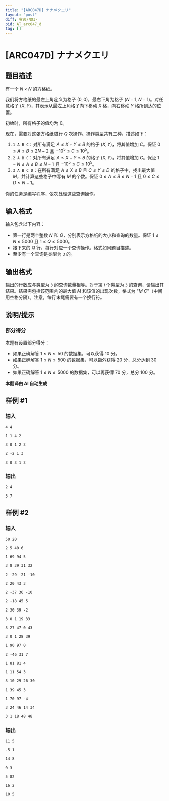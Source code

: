 ```yaml
---
title: "[ARC047D] ナナメクエリ"
layout: "post"
diff: 省选/NOI-
pid: AT_arc047_d
tag: []
---
```


# [ARC047D] ナナメクエリ

## 题目描述

有一个 $N \times N$ 的方格纸。

我们将方格纸的最左上角定义为格子 $(0, 0)$，最右下角为格子 $(N-1, N-1)$。对任意格子 $(X, Y)$，其表示从最左上角格子向下移动 $X$ 格，向右移动 $Y$ 格所到达的位置。

初始时，所有格子的值均为 $0$。

现在，需要对这张方格纸进行 $Q$ 次操作。操作类型共有三种，描述如下：

1. `1 A B C`：对所有满足 $A \leq X+Y \leq B$ 的格子 $(X, Y)$，将其值增加 $C$。保证 $0 \leq A \leq B \leq 2N-2$ 且 $-10^5 \leq C \leq 10^5$。
2. `2 A B C`：对所有满足 $A \leq X-Y \leq B$ 的格子 $(X, Y)$，将其值增加 $C$。保证 $1-N \leq A \leq B \leq N-1$ 且 $-10^5 \leq C \leq 10^5$。
3. `3 A B C D`：在所有满足 $A \leq X \leq B$ 且 $C \leq Y \leq D$ 的格子中，找出最大值 $M$，并计算这些格子中写有 $M$ 的个数。保证 $0 \leq A \leq B \leq N-1$ 且 $0 \leq C \leq D \leq N-1$。

你的任务是编写程序，依次处理这些查询操作。

## 输入格式

输入包含以下内容：

- 第一行是两个整数 $N$ 和 $Q$，分别表示方格纸的大小和查询的数量。保证 $1 \leq N \leq 5000$ 且 $1 \leq Q \leq 5000$。
- 接下来的 $Q$ 行，每行对应一个查询操作。格式如同题目描述。
- 至少有一个查询是类型为 `3` 的。

## 输出格式

输出的行数应与类型为 `3` 的查询数量相等。对于第 $i$ 个类型为 `3` 的查询，请输出其结果。结果需包括该范围内的最大值 $M$ 和该值的出现次数，格式为 "$M\ C$"（中间用空格分隔）。注意，每行末尾需要有一个换行符。

## 说明/提示

### 部分得分

本题有设置部分得分：

- 如果正确解答 $1 \leq N \leq 50$ 的数据集，可以获得 $10$ 分。
- 如果正确解答 $1 \leq N \leq 500$ 的数据集，可以额外获得 $20$ 分，总分达到 $30$ 分。
- 如果正确解答 $1 \leq N \leq 5000$ 的数据集，可以再获得 $70$ 分，总分 $100$ 分。

 **本翻译由 AI 自动生成**

## 样例 #1

### 输入

```
4 4
1 1 4 2
3 0 1 2 3
2 -2 1 3
3 0 3 1 3
```

### 输出

```
2 4
5 7
```

## 样例 #2

### 输入

```
50 20
2 5 40 6
1 69 94 5
3 8 39 31 32
2 -29 -21 -10
2 20 43 3
2 -37 36 -10
2 -18 45 5
2 30 39 -2
3 0 1 19 33
3 27 47 0 43
3 0 1 28 39
1 90 97 0
2 -46 31 7
1 81 81 4
1 11 54 3
3 10 29 26 30
1 39 45 3
1 70 97 -4
3 24 46 14 34
3 1 18 48 48
```

### 输出

```
11 5
-5 1
14 8
0 3
5 82
16 2
10 5
```

